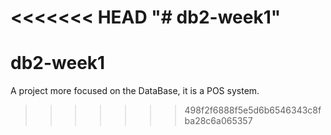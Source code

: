 <<<<<<< HEAD
"# db2-week1" 
=======
# db2-week1
A project more focused on the DataBase, it is a POS system.
>>>>>>> 498f2f6888f5e5d6b6546343c8fba28c6a065357
